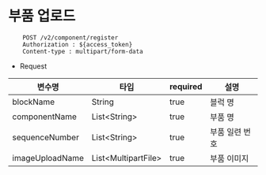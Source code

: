 # 부품 업로드

```
    POST /v2/component/register
    Authorization : ${access_token}
    Content-type : multipart/form-data
```

- Request

변수명| 타입                   |required|설명
  ---|----------------------|---|---|
blockName| String               |true|블럭 명
componentName| List\<String>        |true|부품 명
sequenceNumber| List\<String>        |true|부품 일련 번호
imageUploadName| List\<MultipartFile> |true|부품 이미지